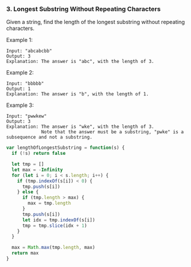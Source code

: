 ### 3. Longest Substring Without Repeating Characters
Given a string, find the length of the longest substring without repeating characters.

Example 1:
```
Input: "abcabcbb"
Output: 3 
Explanation: The answer is "abc", with the length of 3. 
```
Example 2:
```
Input: "bbbbb"
Output: 1
Explanation: The answer is "b", with the length of 1.
```
Example 3:
```
Input: "pwwkew"
Output: 3
Explanation: The answer is "wke", with the length of 3. 
             Note that the answer must be a substring, "pwke" is a subsequence and not a substring.
```

```js
var lengthOfLongestSubstring = function(s) {
  if (!s) return false

  let tmp = []
  let max = -Infinity
  for (let i = 0; i < s.length; i++) {
    if (tmp.indexOf(s[i]) < 0) {
      tmp.push(s[i])
    } else {
      if (tmp.length > max) {
        max = tmp.length
      }
      tmp.push(s[i])
      let idx = tmp.indexOf(s[i])
      tmp = tmp.slice(idx + 1)
    }
  }

  max = Math.max(tmp.length, max)
  return max
}
```
